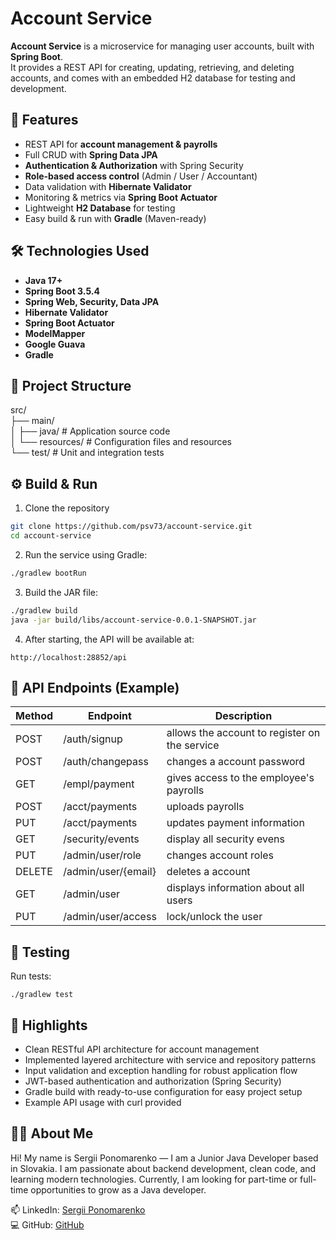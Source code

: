 # Account Service

**Account Service** is a microservice for managing user accounts, built with **Spring Boot**.  
It provides a REST API for creating, updating, retrieving, and deleting accounts, and comes with an embedded H2 database for testing and development.

## 🚀 Features
- REST API for **account management & payrolls**
- Full CRUD with **Spring Data JPA**
- **Authentication & Authorization** with Spring Security
- **Role-based access control** (Admin / User / Accountant)
- Data validation with **Hibernate Validator**
- Monitoring & metrics via **Spring Boot Actuator**
- Lightweight **H2 Database** for testing
- Easy build & run with **Gradle** (Maven-ready)

## 🛠 Technologies Used
- **Java 17+**
- **Spring Boot 3.5.4**
- **Spring Web, Security, Data JPA**
- **Hibernate Validator**
- **Spring Boot Actuator**
- **ModelMapper**
- **Google Guava**
- **Gradle**

## 📂 Project Structure
src/    
├── main/   
│ ├── java/ # Application source code   
│ └── resources/ # Configuration files and resources    
└── test/ # Unit and integration tests

## ⚙️ Build & Run
1.  Clone the repository
```bash
git clone https://github.com/psv73/account-service.git
cd account-service
````
2. Run the service using Gradle:
```bash
./gradlew bootRun 
```
3. Build the JAR file:
```bash
./gradlew build
java -jar build/libs/account-service-0.0.1-SNAPSHOT.jar
```

4. After starting, the API will be available at:
```
http://localhost:28852/api  
```

## 📌 API Endpoints (Example)
| Method | Endpoint            | Description                                   |
|--------|---------------------|-----------------------------------------------|
| POST   | /auth/signup        | allows the account to register on the service |
| POST   | /auth/changepass    | changes a account password                    |
| GET    | /empl/payment       | gives access to the employee's payrolls       |
| POST   | /acct/payments      | uploads payrolls                              |   
| PUT    | /acct/payments      | updates payment information                   |   
| GET    | /security/events    | display all security evens                    |   
| PUT    | /admin/user/role    | changes account roles                         |
| DELETE | /admin/user/{email} | deletes a account                             |   
| GET    | /admin/user         | displays information about all users          |   
| PUT    | /admin/user/access  | lock/unlock the user                          |


## 🧪 Testing

Run tests:
```
./gradlew test 
``` 
## 🌟 Highlights
- Clean RESTful API architecture for account management
- Implemented layered architecture with service and repository patterns
- Input validation and exception handling for robust application flow
- JWT-based authentication and authorization (Spring Security)
- Gradle build with ready-to-use configuration for easy project setup
- Example API usage with curl provided

## 👨‍💻 About Me

Hi! My name is Sergii Ponomarenko — I am a Junior Java Developer based in Slovakia.
I am passionate about backend development, clean code, and learning modern technologies.
Currently, I am looking for part-time or full-time opportunities to grow as a Java developer.

📫 LinkedIn: [Sergii Ponomarenko](https://www.linkedin.com/in/sergii-ponomarenko-064529114/)   
💻 GitHub: [GitHub](https://github.com/psv73)
